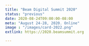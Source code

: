 ```yaml
---
title: "Beam Digital Summit 2020"
status: "previous"
date: 2020-08-24T09:00:00-08:00
meta: "August 24-28, 2020. Online"
image : "/images/card-2022.png"
extlink: https://2020.beamsummit.org

---
```


